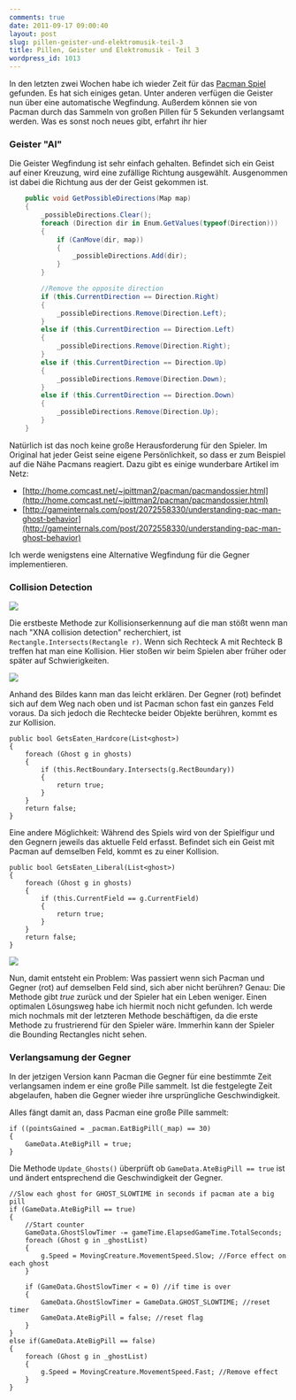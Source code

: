 ```yaml
---
comments: true
date: 2011-09-17 09:00:40
layout: post
slug: pillen-geister-und-elektromusik-teil-3
title: Pillen, Geister und Elektromusik - Teil 3
wordpress_id: 1013
---
```


In den letzten zwei Wochen habe ich wieder Zeit für das [Pacman Spiel](http://blog.phansch.de/2010/12/pillen-geister-und-elektromusik-teil-2/) gefunden.
Es hat sich einiges getan. Unter anderen verfügen die Geister nun über eine automatische Wegfindung. Außerdem können sie von Pacman durch das Sammeln von großen Pillen für 5 Sekunden verlangsamt werden. Was es sonst noch neues gibt, erfahrt ihr hier

### Geister "AI"

Die Geister Wegfindung ist sehr einfach gehalten.
Befindet sich ein Geist auf einer Kreuzung, wird eine zufällige Richtung ausgewählt. Ausgenommen ist dabei die Richtung aus der der Geist gekommen ist.

```csharp
    public void GetPossibleDirections(Map map)
    {
        _possibleDirections.Clear();
        foreach (Direction dir in Enum.GetValues(typeof(Direction)))
        {
            if (CanMove(dir, map))
            {
                _possibleDirections.Add(dir);
            }
        }

        //Remove the opposite direction
        if (this.CurrentDirection == Direction.Right)
        {
            _possibleDirections.Remove(Direction.Left);
        }
        else if (this.CurrentDirection == Direction.Left)
        {
            _possibleDirections.Remove(Direction.Right);
        }
        else if (this.CurrentDirection == Direction.Up)
        {
            _possibleDirections.Remove(Direction.Down);
        }
        else if (this.CurrentDirection == Direction.Down)
        {
            _possibleDirections.Remove(Direction.Up);
        }
    }
```
Natürlich ist das noch keine große Herausforderung für den Spieler. Im Original hat jeder Geist seine eigene Persönlichkeit, so dass er zum Beispiel auf die Nähe Pacmans reagiert. 
Dazu gibt es einige wunderbare Artikel im Netz:
	
* [http://home.comcast.net/~jpittman2/pacman/pacmandossier.html](http://home.comcast.net/~jpittman2/pacman/pacmandossier.html)
* [http://gameinternals.com/post/2072558330/understanding-pac-man-ghost-behavior](http://gameinternals.com/post/2072558330/understanding-pac-man-ghost-behavior)

Ich werde wenigstens eine Alternative Wegfindung für die Gegner implementieren. 

### Collision Detection

![](http://wpimages.phansch.de/2011/09/collisionDetection_1.jpg)

Die erstbeste Methode zur Kollisionserkennung auf die man stößt wenn man nach "XNA collision detection" recherchiert, ist `Rectangle.Intersects(Rectangle r)`. Wenn sich Rechteck A mit Rechteck B treffen hat man eine Kollision. Hier stoßen wir beim Spielen aber früher oder später auf Schwierigkeiten.

![](http://wpimages.phansch.de/2011/09/collisionDetection_2.jpg) 

Anhand des Bildes kann man das leicht erklären. Der Gegner (rot) befindet sich auf dem Weg nach oben und ist Pacman schon fast ein ganzes Feld voraus. Da sich jedoch die Rechtecke beider Objekte berühren, kommt es zur Kollision.


    public bool GetsEaten_Hardcore(List<ghost>)
    {
        foreach (Ghost g in ghosts)
        {
            if (this.RectBoundary.Intersects(g.RectBoundary))
            {
                return true;
            }
        }
        return false;
    }


Eine andere Möglichkeit: Während des Spiels wird von der Spielfigur und den Gegnern jeweils das aktuelle Feld erfasst. Befindet sich ein Geist mit Pacman auf demselben Feld, kommt es zu einer Kollision.


    public bool GetsEaten_Liberal(List<ghost>)
    {
        foreach (Ghost g in ghosts)
        {
            if (this.CurrentField == g.CurrentField)
            {
                return true;
            }
        }
        return false;
    }




![](http://wpimages.phansch.de/2011/09/collisionDetection_3.jpg)

Nun, damit entsteht ein Problem: Was passiert wenn sich Pacman und Gegner (rot) auf demselben Feld sind, sich aber nicht berühren? Genau: Die Methode gibt _true_ zurück und der Spieler hat ein Leben weniger.
Einen optimalen Lösungsweg habe ich hiermit noch nicht gefunden. Ich werde mich nochmals mit der letzteren Methode beschäftigen, da die erste Methode zu frustrierend für den Spieler wäre. Immerhin kann der Spieler die Bounding Rectangles nicht sehen.



### Verlangsamung der Gegner

In der jetzigen Version kann Pacman die Gegner für eine bestimmte Zeit verlangsamen indem er eine große Pille sammelt. Ist die festgelegte Zeit abgelaufen, haben die Gegner wieder ihre ursprüngliche Geschwindigkeit.

Alles fängt damit an, dass Pacman eine große Pille sammelt:

    if ((pointsGained = _pacman.EatBigPill(_map) == 30)
    {
        GameData.AteBigPill = true;
    }


Die Methode `Update_Ghosts()` überprüft ob `GameData.AteBigPill == true` ist und ändert entsprechend die Geschwindigkeit der Gegner.

    //Slow each ghost for GHOST_SLOWTIME in seconds if pacman ate a big pill
    if (GameData.AteBigPill == true)
    {
        //Start counter
        GameData.GhostSlowTimer -= gameTime.ElapsedGameTime.TotalSeconds;
        foreach (Ghost g in _ghostList)
        {
            g.Speed = MovingCreature.MovementSpeed.Slow; //Force effect on each ghost
        }

        if (GameData.GhostSlowTimer < = 0) //if time is over
        {
            GameData.GhostSlowTimer = GameData.GHOST_SLOWTIME; //reset timer
            GameData.AteBigPill = false; //reset flag
        }
    }
    else if(GameData.AteBigPill == false)
    {
        foreach (Ghost g in _ghostList)
        {
            g.Speed = MovingCreature.MovementSpeed.Fast; //Remove effect
        }
    }

